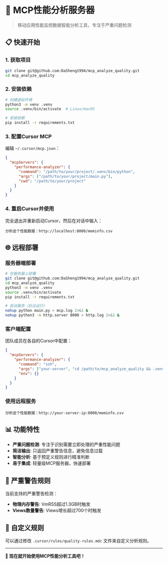 # 🚀 MCP性能分析服务器

> 移动应用性能监控数据智能分析工具，专注于严重问题检测

## 📋 **快速开始**

### 1. **获取项目**
```bash
git clone git@github.com:DaSheng1994/mcp_analyze_quality.git
cd mcp_analyze_quality
```

### 2. **安装依赖**
```bash
# 创建虚拟环境
python3 -m venv .venv
source .venv/bin/activate  # Linux/macOS

# 安装依赖
pip install -r requirements.txt
```

### 3. **配置Cursor MCP**
编辑 `~/.cursor/mcp.json`：
```json
{
  "mcpServers": {
    "performance-analyzer": {
      "command": "/path/to/your/project/.venv/bin/python",
      "args": ["/path/to/your/project/main.py"],
      "cwd": "/path/to/your/project"
    }
  }
}
```

### 4. **重启Cursor并使用**
完全退出并重新启动Cursor，然后在对话中输入：
```
分析这个性能数据：http://localhost:8000/meminfo.csv
```

## 🌐 **远程部署**

### **服务器端部署**
```bash
# 在服务器上部署
git clone git@github.com:DaSheng1994/mcp_analyze_quality.git
cd mcp_analyze_quality
python3 -m venv .venv
source .venv/bin/activate
pip install -r requirements.txt

# 启动服务（后台运行）
nohup python main.py > mcp.log 2>&1 &
nohup python3 -m http.server 8000 > http.log 2>&1 &
```

### **客户端配置**
团队成员在各自的Cursor中配置：
```json
{
  "mcpServers": {
    "performance-analyzer": {
      "command": "ssh",
      "args": ["your-server", "cd /path/to/mcp_analyze_quality && .venv/bin/python main.py"],
      "env": {}
    }
  }
}
```

### **使用远程服务**
```
分析这个性能数据：http://your-server-ip:8000/meminfo.csv
```

## 📊 **功能特性**

- **严重问题检测**: 专注于识别需要立即处理的严重性能问题
- **简洁输出**: 只返回严重警告信息，避免信息过载
- **智能分析**: 基于预定义规则进行精准判断
- **易于集成**: 轻量级MCP服务器，快速部署

## 🚨 **严重警告规则**

当前支持的严重警告检测：
- **物理内存警告**: VmRSS超过1.3GB时触发
- **Views数量警告**: Views增长超过700个时触发

## 📝 **自定义规则**

可以通过修改 `.cursor/rules/quality-rules.mdc` 文件来自定义分析规则。

---

**🚀 现在就开始使用MCP性能分析工具吧！**
